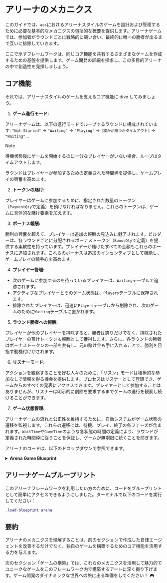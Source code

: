 # アリーナのメカニクス

このガイドでは、`aos`におけるアリーナスタイルのゲームを設計および管理するために必要な基本的なメカニクスの包括的な概要を提供します。アリーナゲームでは、参加者がラウンドごとに戦略的に競い合い、最終的に唯一の勝者が出るまで互いに排除していきます。

ここで示すフレームワークは、同じコア機能を共有するさまざまなゲームを作成するための基盤を提供します。ゲーム開発の詳細を探求し、この多目的アリーナの中で創造性を発揮しましょう。

## コア機能

それでは、アリーナスタイルのゲームを支えるコア機能に dive してみましょう。

1. **ゲーム進行モード:**

アリーナゲームは、以下の進行モードでループするラウンドに構成されています: `"Not-Started"` → `"Waiting"` → `"Playing"` → `[誰かが勝つかタイムアウト]` → `"Waiting"`...

> [!Note]
> 待機状態後にゲームを開始するのに十分なプレイヤーがいない場合、ループはタイムアウトします。

ラウンドはプレイヤーが参加するための定義された時間枠を提供し、ゲームプレイの興奮を高めます。

2. **トークンの賭け:**

プレイヤーはゲームに参加するために、指定された数量のトークン（`PaymentQty`で定義）を預けなければなりません。これらのトークンは、ゲームに具体的な賭け要素を加えます。

3. **ボーナス報酬:**

勝利の興奮を超えて、プレイヤーは追加の報酬の見込みに魅了されます。ビルダーは、各ラウンドごとに分配されるボーナストークン（`BonusQty`で定義）を提供する柔軟性を持っています。プレイヤーが賭けたすべての金額もこれらのボーナスに追加されます。これらのボーナスは追加のインセンティブとして機能し、ゲームプレイの競争心を高めます。

4. **プレイヤー管理:**

- 次のゲームに参加するのを待っているプレイヤーは、`Waiting`テーブルで追跡されます。
- アクティブなプレイヤーとそのゲーム状態は、`Players`テーブルに保存されます。
- 排除されたプレイヤーは、迅速に`Players`テーブルから削除され、次のゲームのために`Waiting`テーブルに置かれます。

5. **ラウンド勝者への報酬:**

プレイヤーが他のプレイヤーを排除すると、勝者は誇りだけでなく、排除されたプレイヤーの預けトークンも報酬として獲得します。さらに、各ラウンドの勝者はボーナストークンの一部を共有し、元の賭け金も手に入れることで、勝利を目指す動機付けがされます。

6. **リスナーモード:**

アクションを観察することを好む人々のために、「リスン」モードは積極的な参加なしで情報を得る機会を提供します。プロセスはリスナーとして登録でき、ゲームからのすべての発表にアクセスできます。プレイヤーとして参加することはありませんが、リスナーは明示的に削除を要求するまでゲームの進行を観察し続けることができます。

7. **ゲーム状態管理:**

アリーナゲームの流れと公正性を維持するために、自動システムがゲーム状態の遷移を監視します。これらの遷移には、待機、プレイ、終了の各フェーズが含まれます。`WaitTime`や`GameTime`のような各状態の時間の定義により、ラウンドが定義された時間枠に従うことを保証し、ゲームが無期限に続くことを防ぎます。

アリーナのコードは、以下のドロップダウンで参照できます。

<!-- # Mechanics of the Arena

This guide provides a comprehensive overview of the fundamental mechanics essential for designing and managing arena-style games in `aos`. In arena games, participants engage in rounds, strategically vying to eliminate each other until a sole victor emerges.

The framework presented here lays the groundwork for crafting a wide range of games, all sharing the same core functionalities. Explore the intricacies of game development and unleash your creativity within this versatile arena.

## Core Functionalities

Now, let's dive into the core functionalities that power arena-style games:

1. **Game Progression Modes:**

Arena games are structured into rounds that operate in a loop with the following progression modes: `"Not-Started"` → `"Waiting"` → `"Playing"` → `[Someone wins or timeout]` → `"Waiting"`...

> [!Note]
> The loop timesout if there are not enough players to start a game after the waiting state.

Rounds offer a defined timeframe for players to engage, intensifying the excitement of gameplay.

2. **Token Stakes:**

Players must deposit a specified quantity of tokens (defined by `PaymentQty`) to participate in the game. These tokens add a tangible stake element to the game.

3. **Bonus Rewards:**

Beyond the thrill of victory, players are enticed by the prospect of extra rewards. The builder has the flexibility to offer bonus tokens, defined by `BonusQty`, to be distributed per round. Any bets placed by players are also added to these bonuses. These bonuses serve as an additional incentive, enhancing the competitive spirit of the gameplay.

4. **Player Management:**

- Players waiting to join the next game are tracked in the `Waiting` table.
- Active players and their game states are stored in the `Players` table.
- Eliminated players are promptly removed from the `Players` table and placed in the `Waiting` table for the next game.

5. **Round Winner Reward:**

When a player eliminates another, they earn not only bragging rights but also the eliminated player's deposit tokens as a reward. Additionally, winners of each round share a portion of the bonus tokens, as well as their original stake, further motivating players to strive for victory.

6. **Listener Mode:**

For those who prefer to watch the action unfold, the "Listen" mode offers an opportunity to stay informed without active participation. Processes can register as listeners, granting them access to all announcements from the game. While they do not engage as players, listeners can continue to observe the game's progress unless they explicitly request removal.

7. **Game State Management:**

To maintain the flow and fairness of arena games, an automated system oversees game state transitions. These transitions encompass waiting, playing, and ending phases. Time durations for each state, such as `WaitTime` and `GameTime`, ensure that rounds adhere to defined timeframes, preventing games from lasting indefinitely.

You can refer to the code for the arena in the dropdown below: -->

<details>
  <summary><strong>Arena Game Blueprint</strong></summary>

```lua
-- ARENA GAME BLUEPRINT.

-- This blueprint provides the framework to operate an 'arena' style game
-- inside an ao process. Games are played in rounds, where players aim to
-- eliminate one another until only one remains, or until the game time
-- has elapsed. The game process will play rounds indefinitely as players join
-- and leave.

-- When a player eliminates another, they receive the eliminated player's deposit token
-- as a reward. Additionally, the builder can provide a bonus of these tokens
-- to be distributed per round as an additional incentive. If the intended
-- player type in the game is a bot, providing an additional 'bonus'
-- creates an opportunity for coders to 'mine' the process's
-- tokens by competing to produce the best agent.

-- The builder can also provide other handlers that allow players to perform
-- actions in the game, calling 'eliminatePlayer()' at the appropriate moment
-- in their game logic to control the framework.

-- Processes can also register in a 'Listen' mode, where they will receive
-- all announcements from the game, but are not considered for entry into the
-- rounds themselves. They are also not unregistered unless they explicitly ask
-- to be.

-- GLOBAL VARIABLES.

-- Game progression modes in a loop:
-- [Not-Started] -> Waiting -> Playing -> [Someone wins or timeout] -> Waiting...
-- The loop is broken if there are not enough players to start a game after the waiting state.
GameMode = GameMode or "Not-Started"
StateChangeTime = StateChangeTime or undefined

-- State durations (in milliseconds)
WaitTime = WaitTime or 2 * 60 * 1000 -- 2 minutes
GameTime = GameTime or 20 * 60 * 1000 -- 20 minutes
Now = Now or undefined -- Current time, updated on every message.

-- Token information for player stakes.
UNIT = 1000
PaymentToken = PaymentToken or "ADDR"  -- Token address
PaymentQty = PaymentQty or tostring(math.floor(UNIT))    -- Quantity of tokens for registration
BonusQty = BonusQty or tostring(math.floor(UNIT))        -- Bonus token quantity for winners

-- Players waiting to join the next game and their payment status.
Waiting = Waiting or {}
-- Active players and their game states.
Players = Players or {}
-- Number of winners in the current game.
Winners = 0
-- Processes subscribed to game announcements.
Listeners = Listeners or {}
-- Minimum number of players required to start a game.
MinimumPlayers = MinimumPlayers or 2

-- Default player state initialization.
PlayerInitState = PlayerInitState or {}

-- Sends a state change announcement to all registered listeners.
-- @param event: The event type or name.
-- @param description: Description of the event.
function announce(event, description)
    for ix, address in pairs(Listeners) do
        ao.send({
            Target = address,
            Action = "Announcement",
            Event = event,
            Data = description
        })
    end
    return print(Colors.gray .. "Announcement: " .. Colors.red .. event .. " " .. Colors.blue .. description .. Colors.reset)
end

-- Sends a reward to a player.
-- @param recipient: The player receiving the reward.
-- @param qty: The quantity of the reward.
-- @param reason: The reason for the reward.
function sendReward(recipient, qty, reason)
    if type(qty) ~= number then
      qty = tonumber(qty)
    end
    ao.send({
        Target = PaymentToken,
        Action = "Transfer",
        Quantity = tostring(qty),
        Recipient = recipient,
        Reason = reason
    })
    return print(Colors.gray .. "Sent Reward: " ..
      Colors.blue .. tostring(qty) ..
      Colors.gray .. ' tokens to ' ..
      Colors.green .. recipient .. " " ..
      Colors.blue .. reason .. Colors.reset
    )
end

-- Starts the waiting period for players to become ready to play.
function startWaitingPeriod()
    GameMode = "Waiting"
    StateChangeTime = Now + WaitTime
    announce("Started-Waiting-Period", "The game is about to begin! Send your token to take part.")
    print('Starting Waiting Period')
end

-- Starts the game if there are enough players.
function startGamePeriod()
    local paidPlayers = 0
    for player, hasPaid in pairs(Waiting) do
        if hasPaid then
            paidPlayers = paidPlayers + 1
        end
    end

    if paidPlayers < MinimumPlayers then
        announce("Not-Enough-Players", "Not enough players registered! Restarting...")
        for player, hasPaid in pairs(Waiting) do
            if hasPaid then
                Waiting[player] = false
                sendReward(player, PaymentQty, "Refund")
            end
        end
        startWaitingPeriod()
        return
    end

    LastTick = undefined
    GameMode = "Playing"
    StateChangeTime = Now + GameTime
    for player, hasPaid in pairs(Waiting) do
        if hasPaid then
            Players[player] = playerInitState()
        else
            ao.send({
                Target = player,
                Action = "Ejected",
                Reason = "Did-Not-Pay"
            })
            removeListener(player) -- Removing player from listener if they didn't pay
        end
    end
    announce("Started-Game", "The game has started. Good luck!")
    print("Game Started....")
end

-- Handles the elimination of a player from the game.
-- @param eliminated: The player to be eliminated.
-- @param eliminator: The player causing the elimination.
function eliminatePlayer(eliminated, eliminator)
    sendReward(eliminator, PaymentQty, "Eliminated-Player")
    Waiting[eliminated] = false
    Players[eliminated] = nil

    ao.send({
        Target = eliminated,
        Action = "Eliminated",
        Eliminator = eliminator
    })

    announce("Player-Eliminated", eliminated .. " was eliminated by " .. eliminator .. "!")

    local playerCount = 0
    for player, _ in pairs(Players) do
        playerCount = playerCount + 1
    end
    print("Eliminating player: " .. eliminated .. " by: " .. eliminator) -- Useful for tracking eliminations

    if playerCount < MinimumPlayers then
        endGame()
    end

end

-- Ends the current game and starts a new one.
function endGame()
    print("Game Over")

    Winners = 0
    Winnings = tonumber(BonusQty) / Winners -- Calculating winnings per player

    for player, _ in pairs(Players) do
        Winners = Winners + 1
    end

    Winnings = tonumber(BonusQty) / Winners

    for player, _ in pairs(Players) do
        -- addLog("EndGame", "Sending reward of:".. Winnings + PaymentQty .. "to player: " .. player) -- Useful for tracking rewards
        sendReward(player, Winnings + tonumber(PaymentQty), "Win")
        Waiting[player] = false
    end

    Players = {}
    announce("Game-Ended", "Congratulations! The game has ended. Remaining players at conclusion: " .. Winners .. ".")
    startWaitingPeriod()
end

-- Removes a listener from the listeners' list.
-- @param listener: The listener to be removed.
function removeListener(listener)
    local idx = 0
    for i, v in ipairs(Listeners) do
        if v == listener then
            idx = i
            break
        end
    end
    if idx > 0 then
        table.remove(Listeners, idx)
    end
end

-- HANDLERS: Game state management

-- Handler for cron messages, manages game state transitions.
Handlers.add(
    "Game-State-Timers",
    function(Msg)
        return "continue"
    end,
    function(Msg)
        Now = Msg.Timestamp
        if GameMode == "Not-Started" then
            startWaitingPeriod()
        elseif GameMode == "Waiting" then
            if Now > StateChangeTime then
                startGamePeriod()
            end
        elseif GameMode == "Playing" then
            if onTick and type(onTick) == "function" then
              onTick()
            end
            if Now > StateChangeTime then
                endGame()
            end
        end
    end
)

-- Handler for player deposits to participate in the next game.
Handlers.add(
    "Transfer",
    function(Msg)
        return
            Msg.Action == "Credit-Notice" and
            Msg.From == PaymentToken and
            tonumber(Msg.Quantity) >= tonumber(PaymentQty) and "continue"
    end,
    function(Msg)
        Waiting[Msg.Sender] = true
        ao.send({
            Target = Msg.Sender,
            Action = "Payment-Received"
        })
        announce("Player-Ready", Msg.Sender .. " is ready to play!")
    end
)

-- Registers new players for the next game and subscribes them for event info.
Handlers.add(
    "Register",
   { Action = "Register" },
    function(Msg)
        if Msg.Mode ~= "Listen" and Waiting[Msg.From] == undefined then
            Waiting[Msg.From] = false
        end
        removeListener(Msg.From)
        table.insert(Listeners, Msg.From)
        ao.send({
            Target = Msg.From,
            Action = "Registered"
        })
        announce("New Player Registered", Msg.From .. " has joined in waiting.")
    end
)

-- Unregisters players and stops sending them event info.
Handlers.add(
    "Unregister",
   { Action = "Unregister" },
    function(Msg)
        removeListener(Msg.From)
        ao.send({
            Target = Msg.From,
            Action = "Unregistered"
        })
    end
)

-- Adds bet amount to BonusQty
Handlers.add(
    "AddBet",
    { Reason = "AddBet" },
    function(Msg)
        BonusQty = tonumber(BonusQty) + tonumber(Msg.Tags.Quantity)
        announce("Bet-Added", Msg.From .. "has placed a bet. " .. "BonusQty amount increased by " .. Msg.Tags.Quantity .. "!")
    end
)

-- Retrieves the current game state.
Handlers.add(
    "GetGameState",
   { Action = "GetGameState" },
    function (Msg)
        local json = require("json")
        local TimeRemaining = StateChangeTime - Now
        local GameState = json.encode({
            GameMode = GameMode,
            TimeRemaining = TimeRemaining,
            Players = Players,
            })
        ao.send({
            Target = Msg.From,
            Action = "GameState",
            Data = GameState})
    end
)

-- Alerts users regarding the time remaining in each game state.
Handlers.add(
    "AnnounceTick",
   { Action = "Tick" },
    function (Msg)
        local TimeRemaining = StateChangeTime - Now
        if GameMode == "Waiting" then
            announce("Tick", "The game will start in " .. (TimeRemaining/1000) .. " seconds.")
        elseif GameMode == "Playing" then
            announce("Tick", "The game will end in " .. (TimeRemaining/1000) .. " seconds.")
        end
    end
)

-- Sends tokens to players with no balance upon request
Handlers.add(
    "RequestTokens",
   { Action = "RequestTokens" },
    function (Msg)
        print("Transfering Tokens: " .. tostring(math.floor(10000 * UNIT)))
        ao.send({
            Target = ao.id,
            Action = "Transfer",
            Quantity = tostring(math.floor(10000 * UNIT)),
            Recipient = Msg.From,
        })
    end
)
```

</details>

## アリーナゲームブループリント

このアリーナフレームワークを利用したい方のために、コードをブループリントとして簡単にアクセスできるようにしました。ターミナルで以下のコードを実行してください：

<!--
## Arena Game Blueprint

For those interested in using this arena framework, we've made this code easily accesible through a blueprint. Simply run the following code in your terminal: -->

```lua
.load-blueprint arena
```

## 要約

アリーナのメカニクスを理解することは、前のセクションで作成した自律エージェントを改善するだけでなく、独自のゲームを構築するためのコア機能を活用する力を与えます。

次のセクション「ゲームの構築」では、これらのメカニクスを活用して魅力的でユニークなゲームをこのフレームワーク内で構築するアートに深く掘り下げます。ゲーム開発のダイナミックな世界への旅に出る準備をしてください！ 🎮

<!-- ## Summary

Understanding the mechanics of the arena can not only help you improve your autonomous agent created in the previous section but also empowers you to harness core functionalities for crafting your unique games.

In the upcoming section, "Building a Game," we will dive deep into the art of utilizing these mechanics to construct captivating and one-of-a-kind games within this framework. Get ready to embark on a journey into the dynamic realm of game development! 🎮 -->
